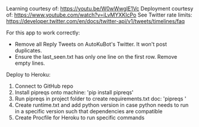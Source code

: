 Learning courtesy of: https://youtu.be/W0wWwglE1Vc
Deployment courtesy of: https://www.youtube.com/watch?v=iLvMYXKIcPo
See Twitter rate limits: https://developer.twitter.com/en/docs/twitter-api/v1/tweets/timelines/faq

For this app to work correctly:
- Remove all Reply Tweets on AutoKuBot's Twitter.  It won't post duplicates.
- Ensure the last_seen.txt has only one line on the first row.  Remove empty lines.

Deploy to Heroku:
1. Connect to GitHub repo
2. Install pipreqs onto machine: 'pip install pipreqs'
3. Run pipreqs in project folder to create requirements.txt doc: 'pipreqs <folder location>'
4. Create runtime.txt and add python version in case python needs to run in a specific version such that dependencies are compatible
5. Create Procfile for Heroku to run specific commands